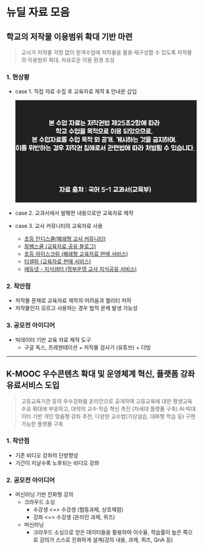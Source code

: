 # 뉴딜 자료 모음

## 학교의 저작물 이용범위 확대 기반 마련
> 교사가 저작물 걱정 없이 원격수업에 저작물을 활용‧재구성할 수 있도록 
> 저작물의 이용범위 확대, 자유로운 이용 환경 조성

### 1. 현상황
- case 1. 직접 자료 수집 후 교육자료 제작 & 안내문 삽입

    ![저작물 사용 안내](./img/img1.png)

- case 2. 교과서에서 발췌한 내용으로만 교육자료 제작
- case 3. 교사 커뮤니티의 교육자료 사용
    * [초등 인디스쿨(폐쇄형 교사 커뮤니티)](https://indischool.com/)
    * [참쌤스쿨 (교육자료 공유 블로그)](https://chamssaem.com/)
    * [초등 아이스크림 (폐쇄형 교육자료 판매 서비스)](http://www.i-scream.co.kr/user/main/MainPage.do?sso=ok)
    * [티셀파 (교육자료 판매 서비스)](http://www.tsherpa.co.kr/main/main.aspx/)
    * [에듀넷 - 지식샘터 (정부운영 교사 지식공유 서비스)](https://educator.edunet.net/)

### 2. 착안점
- 저작물 문제로 교육자료 제작의 어려움과 퀄리티 저하
- 저작물인지 모르고 사용하는 경우 법적 문제 발생 가능성

### 3. 공모전 아이디어
- 빅데이터 기반 교육 자료 제작 도구
    * 구글 독스, 프레젠테이션 + 저작물 검사기 (유튜브) + 더빙

<hr/>

## K-MOOC 우수콘텐츠 확대 및 운영체계 혁신, 플랫폼 강좌 유료서비스 도입
> 고등교육기관 등의 우수강좌를 온라인으로 공개하여 고등교육에 대한 평생교육 수요 확대에 부응하고, 대학의 교수·학습 혁신 촉진
> (차세대 플랫폼 구축) AI·빅데이터 기반 개인 맞춤형 강좌 추천, 다양한 교수법(가상실습, 대화형 학습 등) 구현 가능한 플랫폼 구축

### 1. 착안점
- 기존 비디오 강좌의 단방향성
- 기간이 지날수록 노후되는 비디오 강좌

### 2. 공모전 아이디어
- 머신러닝 기반 진화형 강의
    * 크라우드 소싱
        * 수강생 <=> 수강생 (협동과제, 상호채점)
        * 강좌 <=> 수강생 (온라인 과제, 퀴즈)
    * 머신러닝
        * 크라우드 소싱으로 얻은 데이터들을 활용하여 이수율, 학습률이 높은 쪽으로 강의가 스스로 진화하게 설계(강의 내용, 과제, 퀴즈, QnA 등)
